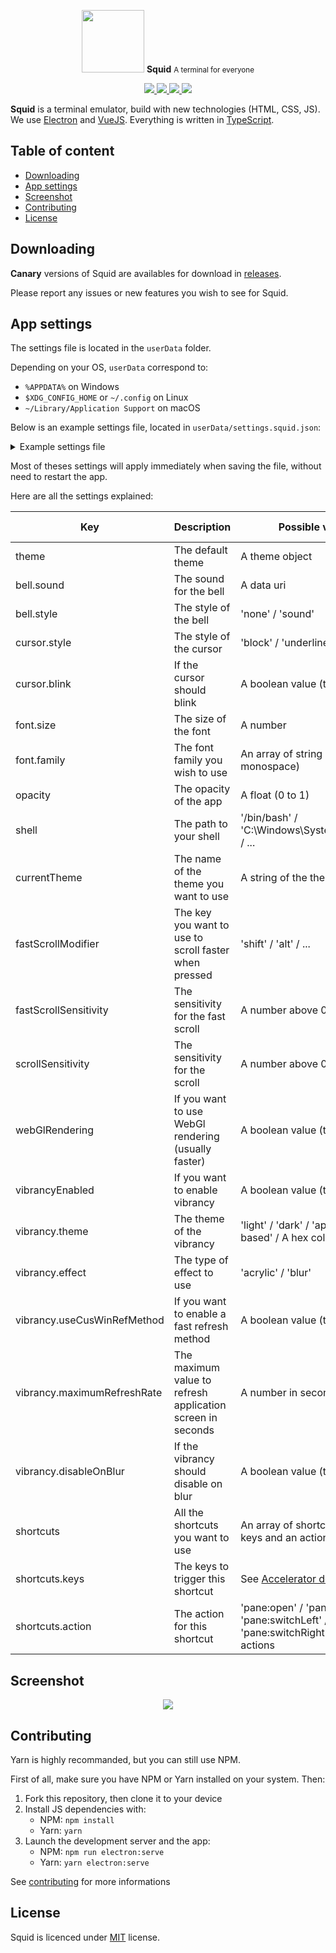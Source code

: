 <p align="center">
    <img src="https://i.imgur.com/L5TUf4J.png" width="100" />
    <b>Squid</b>
    <small>A terminal for everyone</small>
</p>

<p align="center">
    <a href="https://github.com/QuiiBz/squid/actions">
        <img src="https://github.com/QuiiBz/squid/workflows/Lint/badge.svg" />
    </a>
    <a href="https://travis-ci.com/QuiiBz/squid">
        <img src="https://travis-ci.com/QuiiBz/squid.svg?branch=canary" />
    </a>
    <a href="https://www.code-inspector.com/project/4175/score/svg">
        <img src="https://www.code-inspector.com/project/4175/score/svg" />
    </a>
    <a href="https://github.com/QuiiBz/squid/issues">
        <img src="https://img.shields.io/badge/contributions-welcome-brightgreen.svg?style=flat" />
    </a>
</p>

**Squid** is a terminal emulator, build with new technologies (HTML, CSS, JS).
We use [Electron](https://electronjs.org) and [VueJS](https://vuejs.org). Everything is written in [TypeScript](https://typescriptlang.org).

## Table of content
- [Downloading](#downloading)
- [App settings](#app-settings)
- [Screenshot](#screenshot)
- [Contributing](#contributing)
- [License](#license)

## Downloading
**Canary** versions of Squid are availables for download in [releases](https://github.com/QuiiBz/squid/releases).

Please report any issues or new features you wish to see for Squid.

## App settings
The settings file is located in the `userData` folder.

Depending on your OS, `userData` correspond to:
* `%APPDATA%` on Windows
* `$XDG_CONFIG_HOME` or `~/.config` on Linux
* `~/Library/Application Support` on macOS

Below is an example settings file, located in `userData/settings.squid.json`:
<details>
    <summary>Example settings file</summary>
    <pre>{
  "theme": {
    "name": "default",
    "background": "#090b10",
    "foreground": "#ECEFF1",
    "cursor": "#89DDFF",
    "cursorAccent": "#89DDFF",
    "selection": "#ECEFF1",
    "border": "rgba(0, 0, 0, 0)",
    "black": "#000000",
    "red": "#E54B4B",
    "green": "#9ECE58",
    "yellow": "#FAED70",
    "blue": "#396FE2",
    "magenta": "#BB80B3",
    "cyan": "#2DDAFD",
    "white": "#d0d0d0",
    "brightBlack": "#6b6b6b",
    "brightRed": "#FF5370",
    "brightGreen": "#C3E88D",
    "brightYellow": "#FFCB6B",
    "brightBlue": "#82AAFF",
    "brightMagenta": "#C792EA",
    "brightCyan": "#89DDFF",
    "brightWhite": "#ffffff"
  },
  "bell": {
    "style": "none"
  },
  "cursor": {
    "style": "block",
    "blink": true
  },
  "font": {
    "size": 15,
    "family": "\"DroidSansMono Nerd Font\", \"Fira Code\", monospace"
  },
  "opacity": 0.9,
  "shell": "bash",
  "currentTheme": "material",
  "fastScrollModifier": "shift",
  "fastScrollSensitivity": 5,
  "scrollSensitivity": 1,
  "webGlRendering": true,
  "vibrancyEnabled": true,
  "vibrancy": {
    "theme": "light",
    "effect": "acrylic",
    "useCustomWindowRefreshMethod": true,
    "maximumRefreshRate": 60,
    "disableOnBlur": true
  },
  "shortcuts": [
    {
      "keys": "CommandOrControl+Shift+T",
      "action": "pane:open"
    },
    {
      "keys": "CommandOrControl+Shift+W",
      "action": "pane:close"
    },
    {
      "keys": "Alt+Left",
      "action": "pane:switchLeft"
    },
    {
      "keys": "Alt+Right",
      "action": "pane:switchRight"
    },
    {
      "keys": "CommandOrControl+Up",
      "action": "pane:zoomIn"
    },
    {
      "keys": "CommandOrControl+Down",
      "action": "pane:zoomOut"
    }
  ]
}</pre>
</details>

Most of theses settings will apply immediately when saving the file, without need to restart the app.

Here are all the settings explained:

| Key | Description | Possible values | Auto refresh |
| --- | --- | --- | --- |
| theme | The default theme | A theme object | ✔ |
| bell.sound | The sound for the bell | A data uri | ✔ |
| bell.style | The style of the bell | 'none' / 'sound' | ✔ |
| cursor.style | The style of the cursor | 'block' / 'underline' / 'bar' | ✔ |
| cursor.blink | If the cursor should blink | A boolean value (true / false) | ✔ |
| font.size | The size of the font | A number | ✔ |
| font.family | The font family you wish to use | An array of string (\"Fira Code\", monospace) | ✔ |
| opacity | The opacity of the app | A float (0 to 1) | ✔ |
| shell | The path to your shell | '/bin/bash' / 'C:\\Windows\\System32\\wsl.exe' / ... | ❌ |
| currentTheme | The name of the theme you want to use | A string of the theme name | ❌ |
| fastScrollModifier | The key you want to use to scroll faster when pressed | 'shift' / 'alt' / ... | ✔ |
| fastScrollSensitivity | The sensitivity for the fast scroll | A number above 0 | ✔ |
| scrollSensitivity | The sensitivity for the scroll | A number above 0 | ✔ |
| webGlRendering | If you want to use WebGl rendering (usually faster) | A boolean value (true / false) | ❌ |
| vibrancyEnabled | If you want to enable vibrancy | A boolean value (true / false) | ✔ |
| vibrancy.theme | The theme of the vibrancy | 'light' / 'dark' / 'appearance-based' / A hex color | ✔ |
| vibrancy.effect | The type of effect to use | 'acrylic' / 'blur' | ✔ |
| vibrancy.useCusWinRefMethod | If you want to enable a fast refresh method | A boolean value (true / false) | ❌ |
| vibrancy.maximumRefreshRate | The maximum value to refresh application screen in seconds | A number in seconds | ✔ |
| vibrancy.disableOnBlur | If the vibrancy should disable on blur | A boolean value (true / false) | ✔ |
| shortcuts | All the shortcuts you want to use | An array of shortcuts with the keys and an action | ❌ |
| shortcuts.keys | The keys to trigger this shortcut | See <a href="https://www.electronjs.org/docs/api/accelerator">Accelerator doc</a> | |
| shortcuts.action | The action for this shortcut | 'pane:open' / 'pane:close' / 'pane:switchLeft' / 'pane:switchRight' / Plugins actions | |

## Screenshot
<p align="center">
    <img src="https://i.imgur.com/1pSJyPI.png" />
</p>

## Contributing
Yarn is highly recommanded, but you can still use NPM.

First of all, make sure you have NPM or Yarn installed on your system. Then:
1) Fork this repository, then clone it to your device
2) Install JS dependencies with:
   - NPM: `npm install`
   - Yarn: `yarn`
3) Launch the development server and the app:
   - NPM: `npm run electron:serve`
   - Yarn: `yarn electron:serve`
   
See [contributing](CONTRIBUTING.md) for more informations   
   
## License
Squid is licenced under [MIT](https://choosealicense.com/licenses/mit/) license.